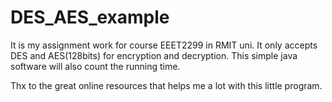 # DES_AES_example

It is my assignment work for course EEET2299 in RMIT uni.
It only accepts DES and AES(128bits) for encryption and decryption.
This simple java software will also count the running time.

Thx to the great online resources that helps me a lot with this little program.
